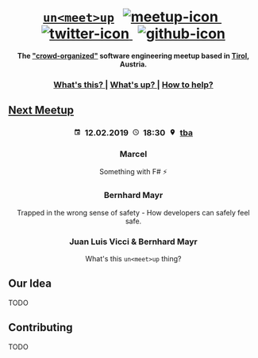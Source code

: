 <h1 align="center">
  <span><a href="https://unmeetup.io"><code>un&lt;meet&gt;up</code></a></span>
  <span>
    <span>&#8239;</span>
    <a href="https://www.meetup.com/de-DE/ReactJS-Tirol/">
      <img src="https://upload.wikimedia.org/wikipedia/commons/6/6b/Meetup_Logo.png" height="28px" alt="meetup-icon"></img>
    </a>
    <span>&#8239;</span>
    <a href="https://twitter.com/unmeetup">
      <img src="https://upload.wikimedia.org/wikipedia/en/thumb/9/9f/Twitter_bird_logo_2012.svg/1259px-Twitter_bird_logo_2012.svg.png" height="24px" alt="twitter-icon"></img>
    </a>
    <span>&#8239;</span>
    <a href="https://github.com/uncodeference/unmeetup">
      <img src="https://image.freepik.com/free-icon/github-logo_318-53553.jpg" height="26px" alt="github-icon"></img>
    </a>
  </span>
</h1>
  
  
<div align="center">
  <strong>The <a href="#our-idea">"crowd-organized"</a> software engineering meetup based in <a href="https://en.wikipedia.org/wiki/Tyrol_(state)">Tirol</a>, Austria.</strong>
</div>

<div align="center">
  <h3>
    <a href="#our-idea">
      What's this?
    </a>
    <span> | </span>
    <a href="#next-meetup">
      What's up?
    </a>
    <span> | </span>
    <a href="#contributing">
      How to help?
    </a>
  </h3>
</div>

## [Next Meetup](meetups/2019-02-12)
<h3 align="center">
  <span><img src="assets/img/calendar.png" height="14px" alt="calender-icon"></img>&nbsp;</span>
<span><b>12.02.2019</b></span>
  <span>&nbsp;<img src="assets/img/clock.png" height="14px" alt="calender-icon"></img>&nbsp;</span>
  <span><b>18:30</b></span>
  <span>&nbsp;<img src="assets/img/location.png" height="14px" alt="calender-icon"></img>&nbsp;</span>
  <span><a href="#">tba</a></span>
</h3>

<h3 align="center">Marcel</h3>
<div align="center">Something with F# ⚡</div>
<h3 align="center">Bernhard Mayr</h3>
<div align="center">Trapped in the wrong sense of safety - How developers can safely feel safe.</div>
<h3 align="center">Juan Luis Vicci & Bernhard Mayr</h3>
<div align="center">What's this <code>un&lt;meet&gt;up</code> thing?</div>

## Our Idea
TODO

## Contributing
TODO
